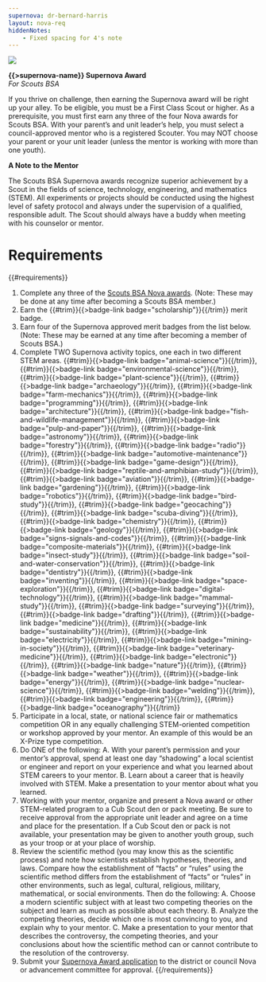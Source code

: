 ```yaml
---
supernova: dr-bernard-harris
layout: nova-req
hiddenNotes:
    - Fixed spacing for 4's note
---
```


<div class="D(f) Jc(spb) Fxd(rr)--_s Fxd(c)--s">
<div class="W(175px) Ta(c) Fxs(0) Mx(a)--s"><img src="{{supernova}}-award.jpg" class="W(100%) Mx(a) H(a)"></div>
<div>

**{{>supernova-name}} Supernova Award**<br />*For Scouts BSA*

If you thrive on challenge, then earning the Supernova award will be right up your alley. To be eligible, you must be a First Class Scout or higher. As a prerequisite, you must first earn any three of the four Nova awards for Scouts BSA. With your parent’s and unit leader’s help, you must select a council-approved mentor who is a registered Scouter. You may NOT choose your parent or your unit leader (unless the mentor is working with more than one youth).

**A Note to the Mentor**

The Scouts BSA Supernova awards recognize superior achievement by a Scout in the fields of science, technology, engineering, and mathematics (STEM). All experiments or projects should be conducted using the highest level of safety protocol and always under the supervision of a qualified, responsible adult. The Scout should always have a buddy when meeting with his counselor or mentor.

</div></div>

# Requirements

{{#requirements}}
1. Complete any three of the [Scouts BSA Nova awards](../../scouts-bsa/). (Note: These may be done at any time after becoming a Scouts BSA member.)
2. Earn the {{#trim}}{{>badge-link badge="scholarship"}}{{/trim}} merit badge.
3. Earn four of the Supernova approved merit badges from the list below. (Note: These may be earned at any time after becoming a member of Scouts BSA.)
4. Complete TWO Supernova activity topics, one each in two different STEM areas.
    {{#trim}}{{>badge-link badge="animal-science"}}{{/trim}}, {{#trim}}{{>badge-link badge="environmental-science"}}{{/trim}}, {{#trim}}{{>badge-link badge="plant-science"}}{{/trim}}, {{#trim}}{{>badge-link badge="archaeology"}}{{/trim}}, {{#trim}}{{>badge-link badge="farm-mechanics"}}{{/trim}}, {{#trim}}{{>badge-link badge="programming"}}{{/trim}}, {{#trim}}{{>badge-link badge="architecture"}}{{/trim}}, {{#trim}}{{>badge-link badge="fish-and-wildlife-management"}}{{/trim}}, {{#trim}}{{>badge-link badge="pulp-and-paper"}}{{/trim}}, {{#trim}}{{>badge-link badge="astronomy"}}{{/trim}}, {{#trim}}{{>badge-link badge="forestry"}}{{/trim}}, {{#trim}}{{>badge-link badge="radio"}}{{/trim}}, {{#trim}}{{>badge-link badge="automotive-maintenance"}}{{/trim}}, {{#trim}}{{>badge-link badge="game-design"}}{{/trim}}, {{#trim}}{{>badge-link badge="reptile-and-amphibian-study"}}{{/trim}}, {{#trim}}{{>badge-link badge="aviation"}}{{/trim}}, {{#trim}}{{>badge-link badge="gardening"}}{{/trim}}, {{#trim}}{{>badge-link badge="robotics"}}{{/trim}}, {{#trim}}{{>badge-link badge="bird-study"}}{{/trim}}, {{#trim}}{{>badge-link badge="geocaching"}}{{/trim}}, {{#trim}}{{>badge-link badge="scuba-diving"}}{{/trim}}, {{#trim}}{{>badge-link badge="chemistry"}}{{/trim}}, {{#trim}}{{>badge-link badge="geology"}}{{/trim}}, {{#trim}}{{>badge-link badge="signs-signals-and-codes"}}{{/trim}}, {{#trim}}{{>badge-link badge="composite-materials"}}{{/trim}}, {{#trim}}{{>badge-link badge="insect-study"}}{{/trim}}, {{#trim}}{{>badge-link badge="soil-and-water-conservation"}}{{/trim}}, {{#trim}}{{>badge-link badge="dentistry"}}{{/trim}}, {{#trim}}{{>badge-link badge="inventing"}}{{/trim}}, {{#trim}}{{>badge-link badge="space-exploration"}}{{/trim}}, {{#trim}}{{>badge-link badge="digital-technology"}}{{/trim}}, {{#trim}}{{>badge-link badge="mammal-study"}}{{/trim}}, {{#trim}}{{>badge-link badge="surveying"}}{{/trim}}, {{#trim}}{{>badge-link badge="drafting"}}{{/trim}}, {{#trim}}{{>badge-link badge="medicine"}}{{/trim}}, {{#trim}}{{>badge-link badge="sustainability"}}{{/trim}}, {{#trim}}{{>badge-link badge="electricity"}}{{/trim}}, {{#trim}}{{>badge-link badge="mining-in-society"}}{{/trim}}, {{#trim}}{{>badge-link badge="veterinary-medicine"}}{{/trim}}, {{#trim}}{{>badge-link badge="electronic"}}{{/trim}}, {{#trim}}{{>badge-link badge="nature"}}{{/trim}}, {{#trim}}{{>badge-link badge="weather"}}{{/trim}}, {{#trim}}{{>badge-link badge="energy"}}{{/trim}}, {{#trim}}{{>badge-link badge="nuclear-science"}}{{/trim}}, {{#trim}}{{>badge-link badge="welding"}}{{/trim}}, {{#trim}}{{>badge-link badge="engineering"}}{{/trim}}, {{#trim}}{{>badge-link badge="oceanography"}}{{/trim}}
5. Participate in a local, state, or national science fair or mathematics competition OR in any equally challenging STEM-oriented competition or workshop approved by your mentor. An example of this would be an X-Prize type competition.
6. Do ONE of the following:
    A. With your parent’s permission and your mentor’s approval, spend at least one day “shadowing” a local scientist or engineer and report on your experience and what you learned about STEM careers to your mentor.
    B. Learn about a career that is heavily involved with STEM. Make a presentation to your mentor about what you learned.
7. Working with your mentor, organize and present a Nova award or other STEM-related program to a Cub Scout den or pack meeting. Be sure to receive approval from the appropriate unit leader and agree on a time and place for the presentation. If a Cub Scout den or pack is not available, your presentation may be given to another youth group, such as your troop or at your place of worship.
8. Review the scientific method (you may know this as the scientific process) and note how scientists establish hypotheses, theories, and laws. Compare how the establishment of “facts” or “rules” using the scientific method differs from the establishment of “facts” or “rules” in other environments, such as legal, cultural, religious, military, mathematical, or social environments.  Then do the following:
    A. Choose a modern scientific subject with at least two competing theories on the subject and learn as much as possible about each theory.
    B. Analyze the competing theories, decide which one is most convincing to you, and explain why to your mentor.
    C. Make a presentation to your mentor that describes the controversy, the competing theories, and your conclusions about how the scientific method can or cannot contribute to the resolution of the controversy.
9. Submit your [Supernova Award application](../award-application.pdf) to the district or council Nova or advancement committee for approval.
{{/requirements}}
